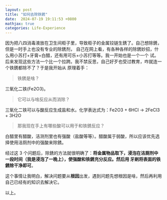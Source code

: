 ```yaml
---
layout: post
title: "如何去除铁銹"
date:  2024-07-19 19:11:53 +0800
mathjax: true
categories: Life-Experience
---
```


因为把八四消毒液放在卫生间柜子里，导致柜子的金属铰链生銹了。自己想除銹，但是一时手上也没有专业的除銹剂，
自己在网上看，有各种各样的除銹妙招，什么用小苏打+牙膏+白醋，还有用可乐+小苏打等等。我一开始也是一个一个
试。后来发现这些方法一个比一个拉跨。我不禁反思，自己好歹也受过教育，咋就连一个铁銹都除不了？于是我开始从
原理着手：

> 铁銹是啥？

三氧化二铁(Fe2O3)。

> 它可以与啥反应从而消除？

三氧化二铁可以与酸反应生成盐和水。化学表达式为：Fe2O3 + 6HCl -> 2FeCl3 + 3H2O

> 那我现在手上有哪些酸可以用于和铁銹反应？

白醋里有醋酸，洁测剂里也有强酸（盐酸等等）。醋酸属于弱酸，所以应该优先选择使用洁厕剂中的强酸来除銹。

经过这 3 个问题后，除銹的方法就很明确了：**将金属物品取下，浸泡在洁厕剂中一段时间（我是浸泡了一晚上），使强酸和铁銹充分反应。然后用
牙刷将表面的铁銹除干净即可**。

这个事情让我明白，解决问题要从**根因**出发，遇到问题先想根因是啥，然后再利用自己已经有的知识去解决它。

以上。

